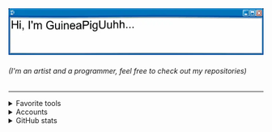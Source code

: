 <img src="res/imgs/banner.webp" width=850/>

###### (I'm an artist and a programmer, feel free to check out my repositories)
---

<details>
  <summary>Favorite tools</summary>

  <a href="https://skillicons.dev">
  <img src="https://skillicons.dev/icons?i=haxe,haxeflixel,godot,lua,github,vscode"/>
  </a>
</details>

<details>
  <summary>Accounts</summary>
  
  - [Discord](res/data/Discord.md)
  - [X (Twitter)](https://x.com/GuineaPigUuhh)
  - [Youtube](https://www.youtube.com/channel/UCdOS2LIS1up0eeE3KNqlgqg)
  - [Gamebanana](https://gamebanana.com/members/2300290)
  - [Retro Achievements](https://retroachievements.org/user/GuineaPigUuhh)
  - [SoundCloud](https://soundcloud.com/guinea-pig-684185023)
</details>

<details>
  <summary>GitHub stats</summary>

  <div align="center">
    <a href="https://github.com/anuraghazra/github-readme-stats">
      <img src="https://github-readme-stats.vercel.app/api?username=GuineaPigUuhh&show_icons=true&hide_border=true&theme=dark" height=180/>
      <img src="https://github-readme-stats.vercel.app/api/top-langs/?username=GuineaPigUuhh&layout=compact&hide_border=true&theme=dark" height=180/>
    </a>
  </div>
</details>
